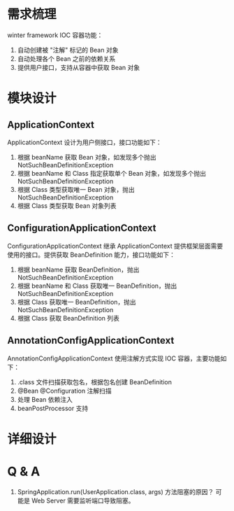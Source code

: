 # 需求梳理
winter framework IOC 容器功能：
1. 自动创建被 "注解" 标记的 Bean 对象
2. 自动处理各个 Bean 之前的依赖关系
3. 提供用户接口，支持从容器中获取 Bean 对象

# 模块设计
## ApplicationContext
ApplicationContext 设计为用户侧接口，接口功能如下：
1. 根据 beanName 获取 Bean 对象，如发现多个抛出 NotSuchBeanDefinitionException
2. 根据 beanName 和 Class 指定获取单个 Bean 对象，如发现多个抛出 NotSuchBeanDefinitionException
3. 根据 Class 类型获取唯一 Bean 对象，抛出 NotSuchBeanDefinitionException
4. 根据 Class 类型获取 Bean 对象列表

## ConfigurationApplicationContext
ConfigurationApplicationContext 继承 ApplicationContext 提供框架层面需要使用的接口。提供获取 BeanDefinition 能力，接口功能如下：
1. 根据 beanName 获取 BeanDefinition，抛出 NotSuchBeanDefinitionException
2. 根据 beanName 和 Class 获取唯一 BeanDefinition，抛出 NotSuchBeanDefinitionException
3. 根据 Class 获取唯一 BeanDefinition，抛出 NotSuchBeanDefinitionException
4. 根据 Class 获取 BeanDefinition 列表

## AnnotationConfigApplicationContext
AnnotationConfigApplicationContext 使用注解方式实现 IOC 容器，主要功能如下：
1. .class 文件扫描获取包名，根据包名创建 BeanDefinition
2. @Bean @Configuration 注解扫描
3. 处理 Bean 依赖注入
4. beanPostProcessor 支持

# 详细设计

# Q & A
1. SpringApplication.run(UserApplication.class, args) 方法阻塞的原因？
可能是 Web Server 需要监听端口导致阻塞。